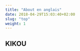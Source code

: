 ```yaml
---
title: "About en anglais"
date: 2018-04-29T15:03:40+02:00
slug: "top"
weight: 1
---
```


<h2> KIKOU </h2>